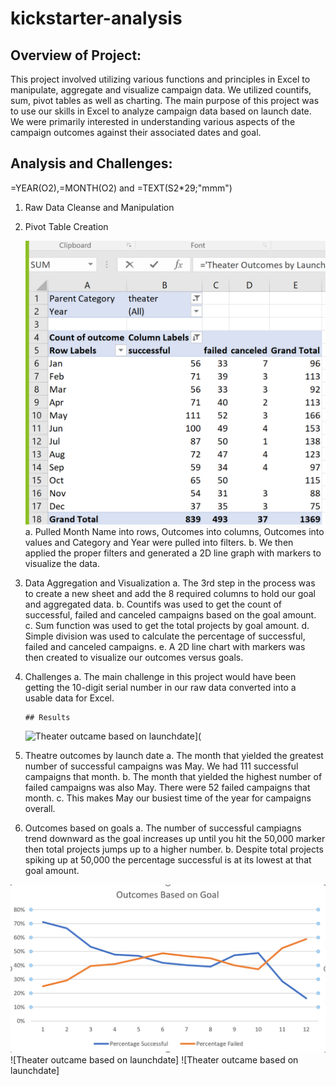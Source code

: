 # kickstarter-analysis
## Overview of Project:
This project involved utilizing various functions and principles in Excel to manipulate, aggregate and visualize campaign data. We utilized countifs, sum, pivot tables as well as charting. 
The main purpose of this project was to use our skills in Excel to analyze campaign data based on launch date. We were primarily interested in understanding various aspects of the campaign outcomes against their associated dates and goal. 

## Analysis and Challenges: 

=YEAR(O2),=MONTH(O2) and =TEXT(S2*29;"mmm")
1.	Raw Data Cleanse and Manipulation

2.	Pivot Table Creation

	![Outcame based on Goal](https://github.com/Zainab1979/kickstarter-analysis/blob/58cf0df9556704befbfadd95e06d385202182a14/outcames.png) 
a.	Pulled Month Name into rows, Outcomes into columns, Outcomes into values and Category and Year were pulled into filters.
b.	We then applied the proper filters and generated a 2D line graph with markers to visualize the data.
   
  
3.	Data Aggregation and Visualization
a.	The 3rd step in the process was to create a new sheet and add the 8 required columns to hold our goal and aggregated data.
b.	Countifs was used to get the count of successful, failed and canceled campaigns based on the goal amount. 
c.	Sum function was used to get the total projects by goal amount.
d.	Simple division was used to calculate the percentage of successful, failed and canceled campaigns. 
e.	A 2D line chart with markers was then created to visualize our outcomes versus goals.

4.	Challenges
a.	The main challenge in this project would have been getting the 10-digit serial number in our raw data converted into a usable data for Excel.

        ## Results
	
	![Theater outcame based on launchdate]([https://github.com/Zainab1979/kickstarter-analysis/blob/336afde9d85ffbcce46b160555a1fbde57db806c/Outcomes%20Based%20on%20Goal.png)](
1.	Theatre outcomes by launch date
a.	The month that yielded the greatest number of successful campaigns was May. We had 111 successful campaigns that month. 
b.	The month that yielded the highest number of failed campaigns was also May. There were 52 failed campaigns that month. 
c.	This makes May our busiest time of the year for campaigns overall.

2.	Outcomes based on goals
a.	The number of successful campiagns trend downward as the goal increases up until you hit the 50,000 marker then total projects jumps up to a higher number. 
b.	Despite total projects spiking up at 50,000 the percentage successful is at its lowest at that goal amount. 


![Outcame based on Goal](https://github.com/Zainab1979/kickstarter-analysis/blob/336afde9d85ffbcce46b160555a1fbde57db806c/Outcomes%20Based%20on%20Goal.png) 
![Theater outcame based on launchdate]
![Theater outcame based on launchdate]
